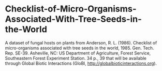 # Checklist-of-Micro-Organisms-Associated-With-Tree-Seeds-in-the-World

A dataset of fungal hosts on plants from Anderson, R. L. (1986). Checklist of micro-organisms associated with tree seeds in the world, 1985. Gen. Tech. Rep. SE-39. Asheville, NC: US Department of Agriculture, Forest Service, Southeastern Forest Experiment Station. 34 p., 39 that will be available through Global Biotic Interactions (GloBI, http://globalbioticinteractions.org).

